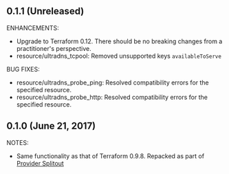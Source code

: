 ## 0.1.1 (Unreleased)

ENHANCEMENTS:
* Upgrade to Terraform 0.12. There should be no breaking changes from a practitioner's perspective.
* resource/ultradns_tcpool: Removed unsupported keys `availableToServe`

BUG FIXES:
* resource/ultradns_probe_ping: Resolved compatibility errors for the specified resource. 
* resource/ultradns_probe_http: Resolved compatibility errors for the specified resource.

## 0.1.0 (June 21, 2017)

NOTES:

* Same functionality as that of Terraform 0.9.8. Repacked as part of [Provider Splitout](https://www.hashicorp.com/blog/upcoming-provider-changes-in-terraform-0-10/)
